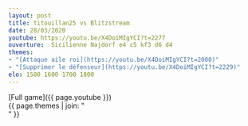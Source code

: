 ```yaml
---
layout: post
title: titouillan25 vs Blitzstream
date: 28/03/2020
youtube: https://youtu.be/X4DoiMIgYCI?t=2277
ouverture:  Sicilienne Najdorf e4 c5 kf3 d6 d4
themes:
- "[Attaque aile roi](https://youtu.be/X4DoiMIgYCI?t=2000)"
- "[Supprimer le défenseur](https://youtu.be/X4DoiMIgYCI?t=2229)"
elo: 1500 1600 1700 1800
---
```


[Full game]({{ page.youtube }})  
{{ page.themes | join: " <br> " }}
